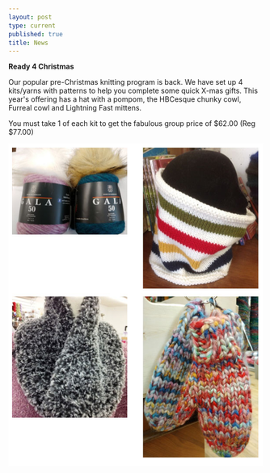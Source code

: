 ```yaml
---
layout: post
type: current
published: true
title: News
---
```

<strong>Ready 4 Christmas</strong>

Our popular pre-Christmas knitting program is back. We have set up 4 kits/yarns with patterns to help you complete some quick X-mas gifts. This year's offering has a hat with a pompom, the HBCesque chunky cowl, Furreal cowl and Lightning Fast mittens. 

You must take 1 of each kit to get the fabulous group price of $62.00 (Reg $77.00)

<img src="/img/nov2019news_photo5.jpg" />
